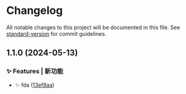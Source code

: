 # Changelog

All notable changes to this project will be documented in this file. See [standard-version](https://github.com/conventional-changelog/standard-version) for commit guidelines.

## 1.1.0 (2024-05-13)


### ✨ Features | 新功能

* :sparkles: fda ([13ef8aa](https://github.com/xuguanjie0706/lxy-vue-ui/commit/13ef8aa5226c51568655396b29196a3c183cd9ab))

